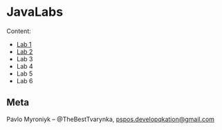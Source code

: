 # JavaLabs

Content:
* [Lab 1](https://github.com/TheBestTvarynka/JavaLabs/tree/1f0b593c2a30f7d3d5f0292eb4422649d10b6de6/1-lab/src/com/kpi/lab1)
* [Lab 2](https://github.com/TheBestTvarynka/JavaLabs/tree/a135c64a0cf111fa568ea7ea3b6d2009d1a38399/1-lab/src/com/kpi/lab1)
* Lab 3
* Lab 4
* Lab 5
* Lab 6

## Meta

Pavlo Myroniyk – @TheBestTvarynka, [pspos.developqkation@gmail.com](mailto:pspos.developqkation@gmail.com)

